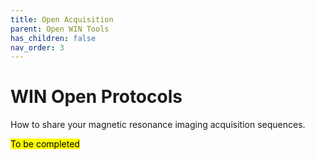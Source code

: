```yaml
---
title: Open Acquisition
parent: Open WIN Tools
has_children: false
nav_order: 3
---
```


# WIN Open Protocols
How to share your magnetic resonance imaging acquisition sequences.

<mark>To be completed</mark>

